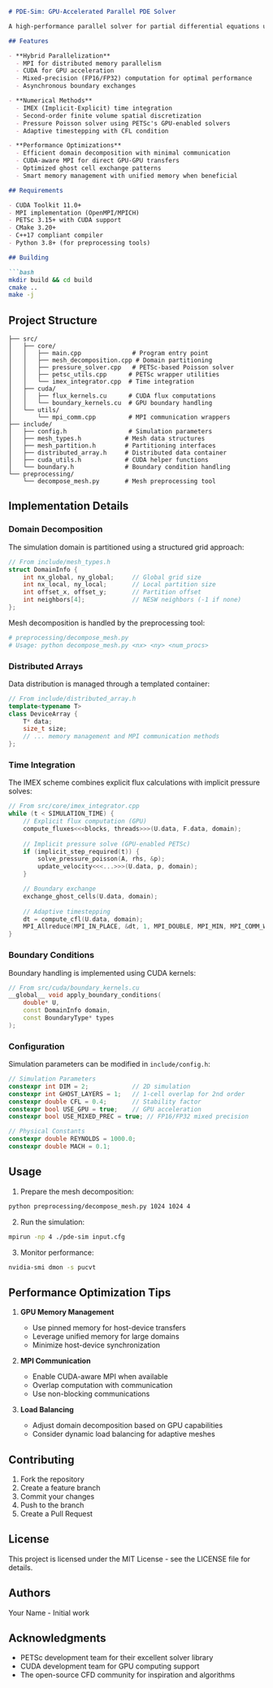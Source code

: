 ```markdown:README.md
# PDE-Sim: GPU-Accelerated Parallel PDE Solver

A high-performance parallel solver for partial differential equations using MPI, CUDA, and PETSc. Designed for large-scale fluid dynamics simulations with mixed-precision computing and domain decomposition.

## Features

- **Hybrid Parallelization**
  - MPI for distributed memory parallelism
  - CUDA for GPU acceleration
  - Mixed-precision (FP16/FP32) computation for optimal performance
  - Asynchronous boundary exchanges

- **Numerical Methods**
  - IMEX (Implicit-Explicit) time integration
  - Second-order finite volume spatial discretization
  - Pressure Poisson solver using PETSc's GPU-enabled solvers
  - Adaptive timestepping with CFL condition

- **Performance Optimizations**
  - Efficient domain decomposition with minimal communication
  - CUDA-aware MPI for direct GPU-GPU transfers
  - Optimized ghost cell exchange patterns
  - Smart memory management with unified memory when beneficial

## Requirements

- CUDA Toolkit 11.0+
- MPI implementation (OpenMPI/MPICH)
- PETSc 3.15+ with CUDA support
- CMake 3.20+
- C++17 compliant compiler
- Python 3.8+ (for preprocessing tools)

## Building

```bash
mkdir build && cd build
cmake ..
make -j
```

## Project Structure

```
├── src/
│   ├── core/
│   │   ├── main.cpp              # Program entry point
│   │   ├── mesh_decomposition.cpp # Domain partitioning
│   │   ├── pressure_solver.cpp   # PETSc-based Poisson solver
│   │   ├── petsc_utils.cpp      # PETSc wrapper utilities
│   │   └── imex_integrator.cpp  # Time integration
│   ├── cuda/
│   │   ├── flux_kernels.cu      # CUDA flux computations
│   │   └── boundary_kernels.cu  # GPU boundary handling
│   └── utils/
│       └── mpi_comm.cpp         # MPI communication wrappers
├── include/
│   ├── config.h                 # Simulation parameters
│   ├── mesh_types.h            # Mesh data structures
│   ├── mesh_partition.h        # Partitioning interfaces
│   ├── distributed_array.h     # Distributed data container
│   ├── cuda_utils.h            # CUDA helper functions
│   └── boundary.h              # Boundary condition handling
└── preprocessing/
    └── decompose_mesh.py       # Mesh preprocessing tool
```

## Implementation Details

### Domain Decomposition

The simulation domain is partitioned using a structured grid approach:

```cpp
// From include/mesh_types.h
struct DomainInfo {
    int nx_global, ny_global;     // Global grid size
    int nx_local, ny_local;       // Local partition size
    int offset_x, offset_y;       // Partition offset
    int neighbors[4];             // NESW neighbors (-1 if none)
};
```

Mesh decomposition is handled by the preprocessing tool:
```python
# preprocessing/decompose_mesh.py
# Usage: python decompose_mesh.py <nx> <ny> <num_procs>
```

### Distributed Arrays

Data distribution is managed through a templated container:

```cpp
// From include/distributed_array.h
template<typename T>
class DeviceArray {
    T* data;
    size_t size;
    // ... memory management and MPI communication methods
};
```

### Time Integration

The IMEX scheme combines explicit flux calculations with implicit pressure solves:

```cpp
// From src/core/imex_integrator.cpp
while (t < SIMULATION_TIME) {
    // Explicit flux computation (GPU)
    compute_fluxes<<<blocks, threads>>>(U.data, F.data, domain);
    
    // Implicit pressure solve (GPU-enabled PETSc)
    if (implicit_step_required(t)) {
        solve_pressure_poisson(A, rhs, &p);
        update_velocity<<<...>>>(U.data, p, domain);
    }

    // Boundary exchange
    exchange_ghost_cells(U.data, domain);
    
    // Adaptive timestepping
    dt = compute_cfl(U.data, domain);
    MPI_Allreduce(MPI_IN_PLACE, &dt, 1, MPI_DOUBLE, MPI_MIN, MPI_COMM_WORLD);
}
```

### Boundary Conditions

Boundary handling is implemented using CUDA kernels:

```cpp
// From src/cuda/boundary_kernels.cu
__global__ void apply_boundary_conditions(
    double* U,
    const DomainInfo domain,
    const BoundaryType* types
);
```

### Configuration

Simulation parameters can be modified in `include/config.h`:

```cpp
// Simulation Parameters
constexpr int DIM = 2;            // 2D simulation
constexpr int GHOST_LAYERS = 1;   // 1-cell overlap for 2nd order
constexpr double CFL = 0.4;       // Stability factor
constexpr bool USE_GPU = true;    // GPU acceleration
constexpr bool USE_MIXED_PREC = true; // FP16/FP32 mixed precision

// Physical Constants
constexpr double REYNOLDS = 1000.0;
constexpr double MACH = 0.1;
```

## Usage

1. Prepare the mesh decomposition:
```bash
python preprocessing/decompose_mesh.py 1024 1024 4
```

2. Run the simulation:
```bash
mpirun -np 4 ./pde-sim input.cfg
```

3. Monitor performance:
```bash
nvidia-smi dmon -s pucvt
```

## Performance Optimization Tips

1. **GPU Memory Management**
   - Use pinned memory for host-device transfers
   - Leverage unified memory for large domains
   - Minimize host-device synchronization

2. **MPI Communication**
   - Enable CUDA-aware MPI when available
   - Overlap computation with communication
   - Use non-blocking communications

3. **Load Balancing**
   - Adjust domain decomposition based on GPU capabilities
   - Consider dynamic load balancing for adaptive meshes

## Contributing

1. Fork the repository
2. Create a feature branch
3. Commit your changes
4. Push to the branch
5. Create a Pull Request

## License

This project is licensed under the MIT License - see the LICENSE file for details.

## Authors

Your Name - Initial work

## Acknowledgments

- PETSc development team for their excellent solver library
- CUDA development team for GPU computing support
- The open-source CFD community for inspiration and algorithms
```
